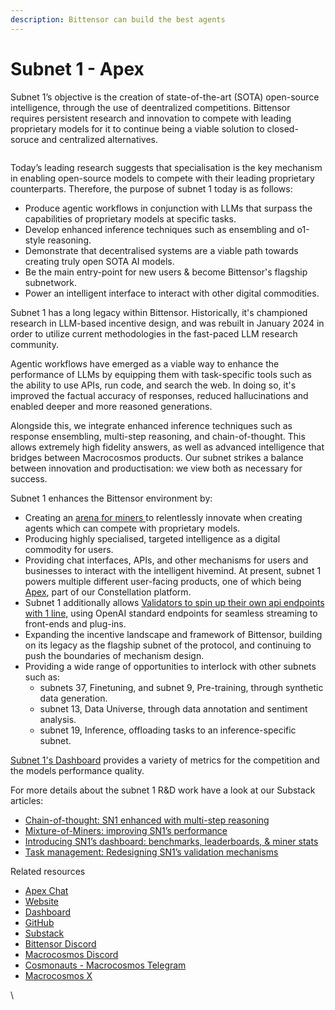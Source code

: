 ```yaml
---
description: Bittensor can build the best agents
---
```


# Subnet 1 - Apex

Subnet 1’s objective is the creation of state-of-the-art (SOTA) open-source intelligence, through the use of deentralized competitions. Bittensor requires persistent research and innovation to compete with leading proprietary models for it to continue being a viable solution to closed-soruce and centralized alternatives.&#x20;

<figure><img src="../../.gitbook/assets/Apex overview.png" alt=""><figcaption></figcaption></figure>

Today’s leading research suggests that specialisation is the key mechanism in enabling open-source models to compete with their leading proprietary counterparts. Therefore, the purpose of subnet 1 today is as follows:

* Produce agentic workflows in conjunction with LLMs that surpass the capabilities of proprietary models at specific tasks.
* Develop enhanced inference techniques such as ensembling and o1-style reasoning.
* Demonstrate that decentralised systems are a viable path towards creating truly open SOTA AI models.
* Be the main entry-point for new users & become Bittensor's flagship subnetwork.
* Power an intelligent interface to interact with other digital commodities.

Subnet 1 has a long legacy within Bittensor. Historically, it's championed research in LLM-based incentive design, and was rebuilt in January 2024 in order to utilize current methodologies in the fast-paced LLM research community.&#x20;

Agentic workflows have emerged as a viable way to enhance the performance of LLMs by equipping them with task-specific tools such as the ability to use APIs, run code, and search the web. In doing so, it's improved the factual accuracy of responses, reduced hallucinations and enabled deeper and more reasoned generations.&#x20;

Alongside this, we integrate enhanced inference techniques such as response ensembling, multi-step reasoning, and chain-of-thought. This allows extremely high fidelity answers, as well as advanced intelligence that bridges between Macrocosmos products. Our subnet strikes a balance between innovation and productisation: we view both as necessary for success.

Subnet 1 enhances the Bittensor environment by:

* Creating an [arena for miners ](https://www.macrocosmos.ai/sn1/dashboard)to relentlessly innovate when creating agents which can compete with proprietary models.
* Producing highly specialised, targeted intelligence as a digital commodity for users.
* Providing chat interfaces, APIs, and other mechanisms for users and businesses to interact with the intelligent hivemind. At present, subnet 1 powers multiple different user-facing products, one of which being [Apex](../../constellation/apex.md), part of our Constellation platform.
* Subnet 1 additionally allows [Validators to spin up their own api endpoints with 1 line,](https://github.com/macrocosm-os/prompting/blob/main/validator_api/API_docs.md) using OpenAI standard endpoints for seamless streaming to front-ends and plug-ins.
* Expanding the incentive landscape and framework of Bittensor, building on its legacy as the flagship subnet of the protocol, and continuing to push the boundaries of mechanism design.
* Providing a wide range of opportunities to interlock with other subnets such as:
  * subnets 37, Finetuning, and subnet 9, Pre-training, through synthetic data generation.
  * subnet 13, Data Universe, through data annotation and sentiment analysis.
  * subnet 19, Inference, offloading tasks to an inference-specific subnet.

[Subnet 1's Dashboard](https://www.macrocosmos.ai/sn1/dashboard) provides a variety of metrics for the competition and the models performance quality.

For more details about the subnet 1 R\&D work have a look at our Substack articles:

* [Chain-of-thought: SN1 enhanced with multi-step reasoning](https://macrocosmosai.substack.com/p/chain-of-thought-sn1-enhanced-with)
* [Mixture-of-Miners: improving SN1’s performance](https://macrocosmosai.substack.com/p/mixture-of-miners-improving-sn1s)
* [Introducing SN1’s dashboard: benchmarks, leaderboards, & miner stats](https://macrocosmosai.substack.com/p/introducing-sn1s-dashboard)
* [Task management: Redesigning SN1’s validation mechanisms](https://macrocosmosai.substack.com/p/task-management-redesigning-sn1s)

Related resources

* [Apex Chat](https://app.macrocosmos.ai/apex/chat)
* [Website](https://www.macrocosmos.ai/sn1)
* [Dashboard](https://www.macrocosmos.ai/sn1/dashboard)
* [GitHub](https://macrocosmosai.substack.com/t/language-models)
* [Substack](https://macrocosmosai.substack.com/t/language-models)
* [Bittensor Discord](https://discord.com/channels/799672011265015819/1161764867166961704)
* [Macrocosmos Discord](https://discord.com/channels/1238450997848707082)
* [Cosmonauts - Macrocosmos Telegram](https://t.me/macrocosmosai)
* [Macrocosmos X](https://x.com/MacrocosmosAI)

\


